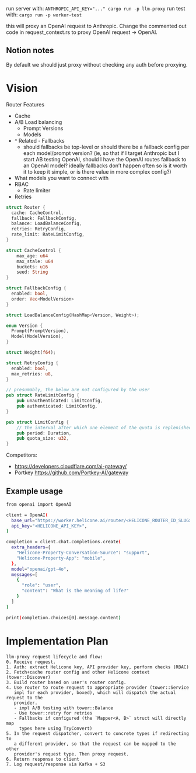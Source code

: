 
run server with: `ANTHROPIC_API_KEY="..." cargo run -p llm-proxy`
run test with: `cargo run -p worker-test`

this will proxy an OpenAI request to Anthropic. Change the commented out code in request_context.rs to 
proxy OpenAI request -> OpenAI.


## Notion notes


By default we should just proxy without checking any auth before proxying. 

# Vision

Router Features

- Cache
- A/B Load balancing
    - Prompt Versions
    - Models
- ^ Related - Fallbacks
    - should fallbacks be top-level or should there be a fallback config per each model/prompt version? (ie, so that if I target Anthropic but I start AB testing OpenAI, should I have the OpenAI routes fallback to an OpenAI model? ideally fallbacks don’t happen often so is it worth it to keep it simple, or is there value in more complex config?)
- What models you want to connect with
- RBAC
    - Rate limiter
- Retries

```rust
struct Router {
  cache: CacheControl,
  fallback: FallbackConfig,
  balance: LoadBalanceConfig,
  retries: RetryConfig,
  rate_limit: RateLimitConfig,
}

struct CacheControl {
	max_age: u64
	max_stale: u64
	buckets: u16
	seed: String
}

struct FallbackConfig {
  enabled: bool,
  order: Vec<ModelVersion>
}

struct LoadBalanceConfig(HashMap<Version, Weight>);

enum Version {
  Prompt(PromptVersion),
  Model(ModelVersion),
}

struct Weight(f64);

struct RetryConfig {
  enabled: bool,
  max_retries: u8,
}

// presumably, the below are not configured by the user
pub struct RateLimitConfig {
    pub unauthenticated: LimitConfig,
    pub authenticated: LimitConfig,
}

pub struct LimitConfig {
    // the interval after which one element of the quota is replenished.
    pub period: Duration,
    pub quota_size: u32,
}
```

Competitors:

- https://developers.cloudflare.com/ai-gateway/
- Portkey https://github.com/Portkey-AI/gateway

## Example usage

```bash
from openai import OpenAI

client = OpenAI(
  base_url="https://worker.helicone.ai/router/<HELICONE_ROUTER_ID_SLUG>",
  api_key="<HELICONE_API_KEY>",
)

completion = client.chat.completions.create(
  extra_headers={
    "Helicone-Property-Conversation-Source": "support",
    "Helicone-Property-App": "mobile",
  },
  model="openai/gpt-4o",
  messages=[
    {
      "role": "user",
      "content": "What is the meaning of life?"
    }
  ]
)

print(completion.choices[0].message.content)
```

# Implementation Plan

```
llm-proxy request lifecycle and flow:
0. Receive request.
1. Auth: extract Helicone key, API provider key, perform checks (RBAC)
2. Fetch+cache router config and other Helicone context (tower::Discover)
3. Build router based on user's router config.
4. Use router to route request to appropriate provider (tower::Service
   impl for each provider, boxed), which will dispatch the actual request to the
   provider.
   - impl A/B testing with tower::Balance
   - Use tower::retry for retries
   - Fallbacks if configured (the `Mapper<A, B>` struct will directly map
     types here using TryConvert)
5. In the request dispatcher, convert to concrete types if redirecting to
   a different provider, so that the request can be mapped to the other
   provider's request type. Then proxy request.
6. Return response to client
7. Log request/response via Kafka + S3

```